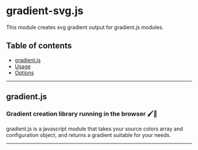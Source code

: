 # gradient-svg.js

This module creates svg gradient output for gradient.js modules.

## Table of contents
* [gradient.js](#gradient.js)
* [Usage](#usage)
* [Options](#options)

---
## gradient.js
### Gradient creation library running in the browser 🖌🌈

gradient.js is a javascript module that takes your source colors array and configuration object, and returns a gradient suitable for your needs.

---